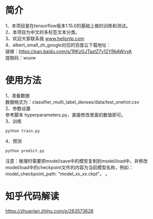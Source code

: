 # 简介
1、本项目是在tensorflow版本1.15.0的基础上做的训练和测试。  
2、本项目为中文的多标签文本分类。  
3、欢迎大家联系我 www.hellonlp.com  
4、albert_small_zh_google对应的百度云下载地址：  
   链接：https://pan.baidu.com/s/1RKzGJTazlZ7y12YRbAWvyA  
   提取码：wuxw  
 
# 使用方法
1、准备数据  
数据格式为：classifier_multi_label_denses/data/test_onehot.csv  
2、参数设置  
参考脚本 hyperparameters.py，直接修改里面的数值即可。  
3、训练  
```
python train.py
```
4、预测
```
python predict.py
```
注意：推理时需要把model/save中的模型复制到model/load中，并修改model/load中的checkpoint文件的内容为当前模型名称，例如：model_checkpoint_path: "model_xx_xx.ckpt"。
。

 
# 知乎代码解读
https://zhuanlan.zhihu.com/p/263573628
